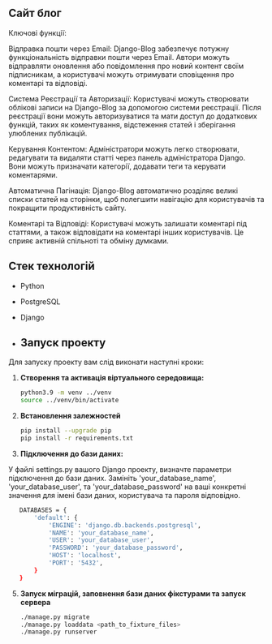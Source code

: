 ## Сайт блог

Ключові функції:

Відправка пошти через Email:
Django-Blog забезпечує потужну функціональність відправки пошти через Email. Автори можуть відправляти оновлення або повідомлення про новий контент своїм підписникам, а користувачі можуть отримувати сповіщення про коментарі та відповіді.

Система Реєстрації та Авторизації:
Користувачі можуть створювати облікові записи на Django-Blog за допомогою системи реєстрації. Після реєстрації вони можуть авторизуватися та мати доступ до додаткових функцій, таких як коментування, відстеження статей і зберігання улюблених публікацій.

Керування Контентом:
Адміністратори можуть легко створювати, редагувати та видаляти статті через панель адміністратора Django. Вони можуть призначати категорії, додавати теги та керувати коментарями.

Автоматична Пагінація:
Django-Blog автоматично розділяє великі списки статей на сторінки, щоб полегшити навігацію для користувачів та покращити продуктивність сайту.

Коментарі та Відповіді:
Користувачі можуть залишати коментарі під статтями, а також відповідати на коментарі інших користувачів. Це сприяє активній спільноті та обміну думками.


## Стек технологій

- Python
- PostgreSQL
- Django

- ## Запуск проекту

Для запуску проекту вам слід виконати наступні кроки:

1. **Створення та активація віртуального середовища:**
   ```bash
   python3.9 -m venv ../venv
   source ../venv/bin/activate

2. **Встановлення залежностей**
    ```bash
    pip install --upgrade pip
    pip install -r requirements.txt
    ```

3. **Підключення до бази даних:**
   
У файлі settings.py вашого Django проекту, визначте параметри підключення до бази даних. Замініть 'your_database_name', 'your_database_user', та 'your_database_password' на ваші конкретні значення для імені бази даних, користувача та пароля відповідно.
```bash
   DATABASES = {
       'default': {
           'ENGINE': 'django.db.backends.postgresql',
           'NAME': 'your_database_name',
           'USER': 'your_database_user',
           'PASSWORD': 'your_database_password',
           'HOST': 'localhost',
           'PORT': '5432',
       }
   }
```
  
5. **Запуск міграцій, заповнення бази даних фікстурами та запуск сервера**
    ```bash
    ./manage.py migrate
    ./manage.py loaddata <path_to_fixture_files>
    ./manage.py runserver
    ```


